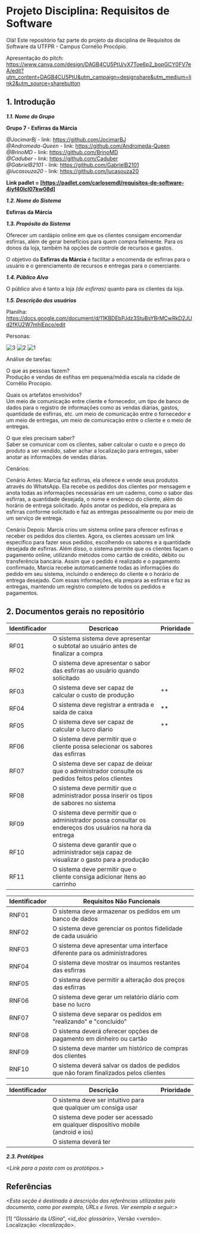 
# Projeto Disciplina: Requisitos de Software

Olá! Este repositório faz parte do projeto da disciplina de Requisitos de Software da UTFPR - Campus Cornélio Procópio. 

Apresentação do pitch: https://www.canva.com/design/DAGB4CU5PtU/vX7Toe6p2_bopGCY0FV7eA/edit?utm_content=DAGB4CU5PtU&utm_campaign=designshare&utm_medium=link2&utm_source=sharebutton

## 1. Introdução

***1.1.  Nome do Grupo***

**Grupo 7 - Esfirras da Márcia**

*@JocimarBj* - link: https://github.com/JocimarBJ  
*@Andromeda-Queen* - link: https://github.com/Andromeda-Queen  
*@BrinoMD* - link: https://github.com/BrinoMD  
*@Caduber* - link: https://github.com/Caduber  
*@GabrielB2101* - link: https://github.com/GabrielB2101  
*@lucasouza20* - link: https://github.com/lucasouza20  

**Link padlet = [https://padlet.com/carlosemdl/requisitos-de-software-4iyf40lcl07kw08d]**

***1.2.  Nome do Sistema***

**Esfirras da Márcia**

***1.3.  Propósito do Sistema***

Oferecer um cardápio online em que os clientes consigam encomendar esfirras, além de gerar benefícios para quem compra fielmente. Para os donos da loja, também há opções de controle de recursos e gastos.

O objetivo da **Esfirras da Márcia** é facilitar a encomenda de esfirras para o usuário e o gerenciamento de recursos e entregas para o comerciante. 

***1.4.  Público Alvo***

O público alvo é tanto a loja *(de esfirras)* quanto para os clientes da loja.

***1.5. Descrição dos usuários***

Planilha:
https://docs.google.com/document/d/11KBDEbPJdz3StuBsYBrMCwRkD2JUd2fKU2W7mhlEpco/edit

Personas:

![3](https://github.com/JocimarBJ/esfirras-da-marcia/assets/75817277/3ef256a1-7168-4bf3-9604-a4cfd2879a69)
![2](https://github.com/JocimarBJ/esfirras-da-marcia/assets/75817277/654c9948-d3ef-464d-b630-b8cb7d985b93)
![1](https://github.com/JocimarBJ/esfirras-da-marcia/assets/75817277/991ca6db-4d1a-4fa4-9b93-5dd4b52b2ad8)

  
Análise de tarefas:  

O que as pessoas fazem?  
Produção e vendas de esfihas em pequena/média escala na cidade de Cornélio Procópio.  

Quais os artefatos envolvidos?  
Um meio de comunicação entre cliente e fornecedor, um tipo de banco de dados para o registro de informações como as vendas diárias, gastos, quantidade de esfirras, etc. 
um meio de comunicação entre o fornecedor e um meio de entregas, um meio de comunicação entre o cliente e o meio de entregas.  

O que eles precisam saber?  
Saber se comunicar com os clientes, saber calcular o custo e o preço do produto a ser vendido, saber achar a localização para entregas, saber anotar as informações de vendas diárias.  

Cenários:

Cenário Antes:
Marcia faz esfirras, ela oferece e vende seus produtos através do WhatsApp. Ela recebe os pedidos dos clientes por mensagem e anota todas as informações necessárias em um caderno, como o sabor das esfirras, a quantidade desejada, o nome e endereço do cliente, além do horário de entrega solicitado. Após anotar os pedidos, ela prepara as esfirras conforme solicitado e faz as entregas pessoalmente ou por meio de um serviço de entrega.


Cenário Depois:
Marcia criou um sistema online para oferecer esfirras e receber os pedidos dos clientes. Agora, os clientes acessam um link específico para fazer seus pedidos, escolhendo os sabores e a quantidade desejada de esfirras. Além disso, o sistema permite que os clientes façam o pagamento online, utilizando métodos como cartão de crédito, débito ou transferência bancária. Assim que o pedido é realizado e o pagamento confirmado, Marcia recebe automaticamente todas as informações do pedido em seu sistema, incluindo o endereço do cliente e o horário de entrega desejado. Com essas informações, ela prepara as esfirras e faz as entregas, mantendo um registro completo de todos os pedidos e pagamentos.



## 2. Documentos gerais no repositório

|Identificador|Descricao|Prioridade|
|---------------------|--------------|------------|
|RF01 | O sistema sistema deve apresentar o subtotal ao usuário antes de finalizar a compra|
|RF02 | O sistema deve apresentar o sabor das esfirras ao usuário quando solicitado|
|RF03 | O sistema deve ser capaz de calcular o custo de produção| **
|RF04 | O sistema deve registrar a entrada e saída de caixa| **
|RF05 | O sistema deve ser capaz de calcular o lucro diario| **
|RF06 | O sistema deve permitir que o cliente possa selecionar os sabores das esfirras|
|RF07 | O sistema deve ser capaz de deixar que o administrador consulte os pedidos feitos pelos clientes|
|RF08 | O sistema deve permitir que o administrador possa inserir os tipos de sabores no sistema|
|RF09 | O sistema deve permitir que o administrador possa consultar os endereços dos usuários na hora da entrega|
|RF10 | O sistema deve garantir que o administrador seja capaz de visualizar o gasto para a produção|
|RF11 | O sistema deve permitir que o cliente consiga adicionar itens ao carrinho|


|Identificador|Requisitos Não Funcionais|
|--|--|
|RNF01 | O sistema deve armazenar os pedidos em um banco de dados|
|RNF02 | O sistema deve gerenciar os pontos fidelidade de cada usuário| **
|RNF03 | O sistema deve apresentar uma interface diferente para os administradores| **
|RNF04 | O sistema deve mostrar os insumos restantes das esfirras|
|RNF05 | O sistema deve permitir a alteração dos preços das esfirras|
|RNF06 | O sistema deve gerar um relatório diário com base no lucro|
|RNF07 | O sistema deve separar os pedidos em "realizando" e "concluído"|
|RNF08 | O sistema deverá oferecer opções de pagamento em dinheiro ou cartão|
|RNF09 | O sistema deve manter um histórico de compras dos clientes| **
|RNF10 | O sistema deverá salvar os dados de pedidos que não foram finalizados pelos clientes|**

|Identificador|Descrição|Prioridade|
|---|---|---|
| | O sistema deve ser intuitivo para que qualquer um consiga usar| |
| | O sistema deve poder ser acessado em qualquer dispositivo mobile (android e ios)| |
| | O sistema deverá ter| |


***2.3. Protótipos***

*<Link para a pasta com os protótipos.>*

## Referências

*<Esta seção é destinada à descrição das referências utilizadas pelo documento, como por exemplo, URLs e livros. Ver exemplo a seguir:>*

[1] “Glossário da _USina_”, <_id_doc glossário_>, Versão <_versão_>. Localização: <_localização_>.

